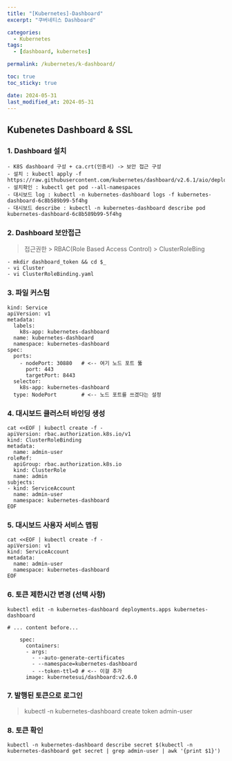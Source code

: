 ```yaml
---
title: "[Kubernetes]-Dashboard"
excerpt: "쿠버네티스 Dashboard"

categories:
  - Kubernetes
tags:
  - [dashboard, kubernetes]

permalink: /kubernetes/k-dashboard/

toc: true
toc_sticky: true

date: 2024-05-31
last_modified_at: 2024-05-31
---
```



## Kubenetes Dashboard & SSL

### 1. Dashboard 설치
```
- K8S dashboard 구성 + ca.crt(인증서) -> 보안 접근 구성
- 설치 : kubectl apply -f https://raw.githubusercontent.com/kubernetes/dashboard/v2.6.1/aio/deploy/recommended.yaml
- 설치확인 : kubectl get pod --all-namespaces
- 대시보드 log : kubectl -n kubernetes-dashboard logs -f kubernetes-dashboard-6c8b589b99-5f4hg
- 대시보드 describe : kubectl -n kubernetes-dashboard describe pod kubernetes-dashboard-6c8b589b99-5f4hg
``` 

### 2. Dashboard 보안접근
> 접근권한 > RBAC(Role Based Access Control) > ClusterRoleBing

```
- mkdir dashboard_token && cd $_
- vi Cluster
- vi ClusterRoleBinding.yaml
```

### 3. 파일 커스텀 
```
kind: Service
apiVersion: v1
metadata:
  labels:
    k8s-app: kubernetes-dashboard
  name: kubernetes-dashboard
  namespace: kubernetes-dashboard
spec:
  ports:
    - nodePort: 30880	# <-- 여기 노드 포트 뚫
      port: 443
      targetPort: 8443
  selector:
    k8s-app: kubernetes-dashboard
  type: NodePort		# <-- 노드 포트를 쓰겠다는 설정
```

### 4. 대시보드 클러스터 바인딩 생성
```
cat <<EOF | kubectl create -f -
apiVersion: rbac.authorization.k8s.io/v1
kind: ClusterRoleBinding
metadata:
  name: admin-user
roleRef:
  apiGroup: rbac.authorization.k8s.io
  kind: ClusterRole
  name: admin
subjects:
- kind: ServiceAccount
  name: admin-user
  namespace: kubernetes-dashboard
EOF
```

### 5. 대시보드 사용자 서비스 맵핑
```
cat <<EOF | kubectl create -f -
apiVersion: v1
kind: ServiceAccount
metadata:
  name: admin-user
  namespace: kubernetes-dashboard
EOF
```

### 6. 토큰 제한시간 변경 (선택 사항)
```
kubectl edit -n kubernetes-dashboard deployments.apps kubernetes-dashboard

# ... content before...

    spec:
      containers:
      - args:
        - --auto-generate-certificates
        - --namespace=kubernetes-dashboard
        - --token-ttl=0 # <-- 이걸 추가
      image: kubernetesui/dashboard:v2.6.0
```

### 7. 발행된 토큰으로 로그인
> kubectl -n kubernetes-dashboard create token admin-user


### 8. 토큰 확인
```
kubectl -n kubernetes-dashboard describe secret $(kubectl -n kubernetes-dashboard get secret | grep admin-user | awk '{print $1}') 
```




